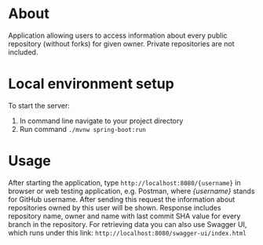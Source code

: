 # About

Application allowing users to access information about every public repository (without forks) for given owner. Private repositories are not included.

# Local environment setup

To start the server:
1. In command line navigate to your project directory
2. Run command ```./mvnw spring-boot:run```

# Usage

After starting the application, type ```http://localhost:8080/{username}``` in browser or web testing application, e.g. Postman, where *{username}* stands for GitHub username. After sending this request the information about repositories owned by this user will be shown. Response includes repository name, owner and name with last commit SHA value for every branch in the repository.
For retrieving data you can also use Swagger UI, which runs under this link: ```http://localhost:8080/swagger-ui/index.html```
